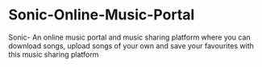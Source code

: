 # Sonic-Online-Music-Portal
Sonic- An online music portal and music sharing platform where you can download songs, upload songs of your own and save your favourites with this music sharing platform

